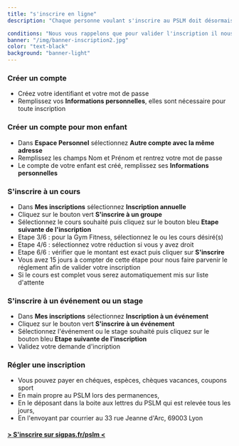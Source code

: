 ```yaml
---
title: "s'inscrire en ligne"
description: "Chaque personne voulant s'inscrire au PSLM doit désormais avoir un compte personnel sur sigpas.fr/pslm. Pour les enfants, le compte peut être relié à celui de son parent s'il est lui aussi adhérent au PSLM."

conditions: "Nous vous rappelons que pour valider l'inscription il nous faut impérativement le règlement.<br> Le certificat médical est obligatoire pour les activités gyms."
banner: "/img/banner-inscription2.jpg"
color: "text-black"
background: "banner-light"
---
```

### Créer un compte
- Créez votre identifiant et votre mot de passe
- Remplissez vos **Informations personnelles**, elles sont nécessaire pour toute inscription

### Créer un compte pour mon enfant
- Dans **Espace Personnel** sélectionnez **Autre compte avec la même adresse**
- Remplissez les champs Nom et Prénom et rentrez votre mot de passe
- Le compte de votre enfant est créé, remplissez ses **Informations personnelles**

### S'inscrire à un cours
- Dans **Mes inscriptions** sélectionnez **Inscription annuelle**
- Cliquez sur le bouton vert **S'inscrire à un groupe**
- Sélectionnez le cours souhaité puis cliquez sur le bouton bleu **Etape suivante de l'inscription**
- Etape 3/6 : pour la Gym Fitness, sélectionnez le ou les cours désiré(s)
- Etape 4/6 : sélectionnez votre réduction si vous y avez droit
- Etape 6/6 : vérifier que le montant est exact puis cliquer sur **S'inscrire**
- Vous avez 15 jours à compter de cette étape pour nous faire parvenir le réglement afin de valider votre inscription
- Si le cours est complet vous serez automatiquement mis sur liste d'attente

### S'inscrire à un événement ou un stage
- Dans **Mes inscriptions** sélectionnez **Inscription à un événement**
- Cliquez sur le bouton vert **S'inscrire à un événement**
- Sélectionnez l'événement ou le stage souhaité puis cliquez sur le bouton bleu **Etape suivante de l'inscription**
- Validez votre demande d'incription

### Régler une inscription
- Vous pouvez payer en chéques, espèces, chèques vacances, coupons sport
- En main propre au PSLM lors des permanences,
- En le déposant dans la boite aux lettres du PSLM qui est relevée tous les jours,
- En l'envoyant par courrier au 33 rue Jeanne d'Arc, 69003 Lyon


#### <a href="https://sigpas.fr/pslm" target="_blank">> S'inscrire sur sigpas.fr/pslm <</a>
